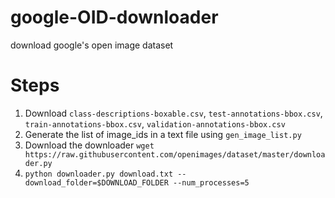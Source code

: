 # google-OID-downloader
download google's open image dataset

# Steps

1. Download `class-descriptions-boxable.csv`, `test-annotations-bbox.csv`, `train-annotations-bbox.csv`, `validation-annotations-bbox.csv`
2. Generate the list of image_ids in a text file using `gen_image_list.py`
3. Download the downloader `wget https://raw.githubusercontent.com/openimages/dataset/master/downloader.py`
4. `python downloader.py download.txt --download_folder=$DOWNLOAD_FOLDER --num_processes=5`

